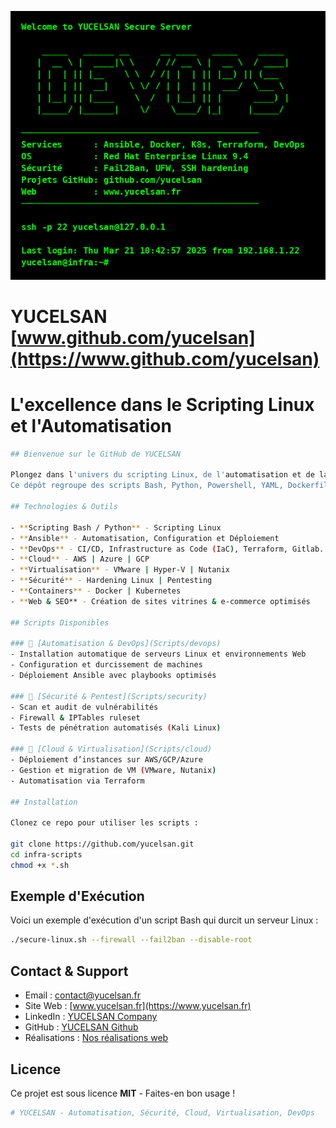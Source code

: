 
<p align="center">
  <img src="https://raw.githubusercontent.com/yucelsan/yucelsan/main/assets/yucelsan_ssh_banner.png" alt="YUCELSAN SSH Banner">
</p>

# YUCELSAN [www.github.com/yucelsan](https://www.github.com/yucelsan)
# L'excellence dans le Scripting Linux et l'Automatisation
```bash
## Bienvenue sur le GitHub de YUCELSAN

Plongez dans l'univers du scripting Linux, de l'automatisation et de la gestion d'infrastructures.
Ce dépôt regroupe des scripts Bash, Python, Powershell, YAML, Dockerfile optimisés pour l'administration système, la sécurité, la virtualisation, la conteneurisation et le déploiement cloud.

## Technologies & Outils

- **Scripting Bash / Python** - Scripting Linux
- **Ansible** - Automatisation, Configuration et Déploiement
- **DevOps** - CI/CD, Infrastructure as Code (IaC), Terraform, Gitlab...
- **Cloud** - AWS | Azure | GCP
- **Virtualisation** - VMware | Hyper-V | Nutanix
- **Sécurité** - Hardening Linux | Pentesting
- **Containers** - Docker | Kubernetes
- **Web & SEO** - Création de sites vitrines & e-commerce optimisés

## Scripts Disponibles

### 🔹 [Automatisation & DevOps](Scripts/devops)
- Installation automatique de serveurs Linux et environnements Web
- Configuration et durcissement de machines
- Déploiement Ansible avec playbooks optimisés

### 🔹 [Sécurité & Pentest](Scripts/security)
- Scan et audit de vulnérabilités
- Firewall & IPTables ruleset
- Tests de pénétration automatisés (Kali Linux)

### 🔹 [Cloud & Virtualisation](Scripts/cloud)
- Déploiement d’instances sur AWS/GCP/Azure
- Gestion et migration de VM (VMware, Nutanix)
- Automatisation via Terraform

## Installation

Clonez ce repo pour utiliser les scripts :

git clone https://github.com/yucelsan.git
cd infra-scripts
chmod +x *.sh
```

## Exemple d'Exécution

Voici un exemple d'exécution d'un script Bash qui durcit un serveur Linux :

```bash
./secure-linux.sh --firewall --fail2ban --disable-root
```

## Contact & Support

- Email : contact@yucelsan.fr
- Site Web : [www.yucelsan.fr](https://www.yucelsan.fr)
- LinkedIn : [YUCELSAN Company](https://www.linkedin.com/company/yucelsan-fr)
- GitHub :   [YUCELSAN Github](https://github.com/yucelsan) 
- Réalisations : [Nos réalisations web](https://www.yucelsan.fr/nos-realisations)

## Licence

Ce projet est sous licence **MIT** - Faites-en bon usage !

```bash
# YUCELSAN - Automatisation, Sécurité, Cloud, Virtualisation, DevOps
```

